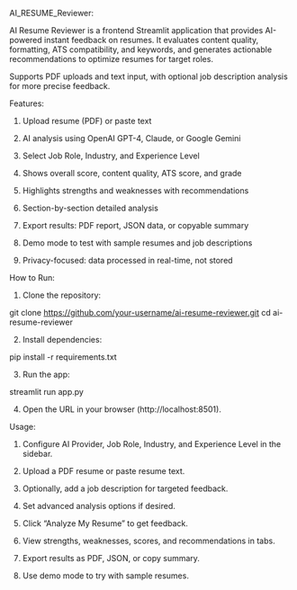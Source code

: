 AI_RESUME_Reviewer:

AI Resume Reviewer is a frontend Streamlit application that provides AI-powered instant feedback on resumes. It evaluates content quality, formatting, ATS compatibility, and keywords, and generates actionable recommendations to optimize resumes for target roles.

Supports PDF uploads and text input, with optional job description analysis for more precise feedback.

Features:

1. Upload resume (PDF) or paste text

2. AI analysis using OpenAI GPT-4, Claude, or Google Gemini

3. Select Job Role, Industry, and Experience Level

4. Shows overall score, content quality, ATS score, and grade

5. Highlights strengths and weaknesses with recommendations

6. Section-by-section detailed analysis

7. Export results: PDF report, JSON data, or copyable summary

8. Demo mode to test with sample resumes and job descriptions

9. Privacy-focused: data processed in real-time, not stored

How to Run:

1. Clone the repository:

git clone https://github.com/your-username/ai-resume-reviewer.git
cd ai-resume-reviewer


2. Install dependencies:

pip install -r requirements.txt


3. Run the app:

streamlit run app.py


4. Open the URL in your browser (http://localhost:8501).

Usage:

1. Configure AI Provider, Job Role, Industry, and Experience Level in the sidebar.

2. Upload a PDF resume or paste resume text.

3. Optionally, add a job description for targeted feedback.

4. Set advanced analysis options if desired.

5. Click “Analyze My Resume” to get feedback.

6. View strengths, weaknesses, scores, and recommendations in tabs.

7. Export results as PDF, JSON, or copy summary.

8. Use demo mode to try with sample resumes.

